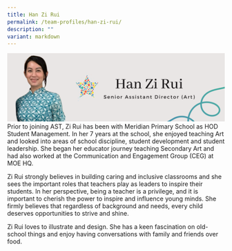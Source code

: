 ```yaml
---
title: Han Zi Rui
permalink: /team-profiles/han-zi-rui/
description: ""
variant: markdown
---
```

![](/images/Han_Zi_Rui.png)
Prior to joining AST, Zi Rui has been with Meridian Primary School as HOD Student Management. In her 7 years at the school, she enjoyed teaching Art and looked into areas of school discipline, student development and student leadership. She began her educator journey teaching Secondary Art and had also worked at the Communication and Engagement Group (CEG) at MOE HQ.

Zi Rui strongly believes in building caring and inclusive classrooms and she sees the important roles that teachers play as leaders to inspire their students. In her perspective, being a teacher is a privilege, and it is important to cherish the power to inspire and influence young minds. She firmly believes that regardless of background and needs, every child deserves opportunities to strive and shine.

Zi Rui loves to illustrate and design. She has a keen fascination on old-school things and enjoy having conversations with family and friends over food.